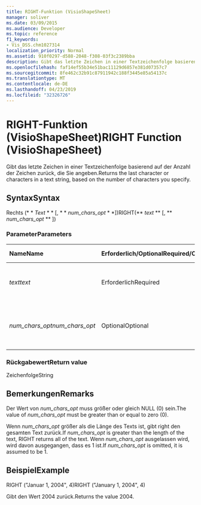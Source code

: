```yaml
---
title: RIGHT-Funktion (VisioShapeSheet)
manager: soliver
ms.date: 03/09/2015
ms.audience: Developer
ms.topic: reference
f1_keywords:
- Vis_DSS.chm1027314
localization_priority: Normal
ms.assetid: 910f0297-d588-2048-f308-03f3c2389bba
description: Gibt das letzte Zeichen in einer Textzeichenfolge basierend auf der Anzahl der Zeichen zurück, die Sie angeben.
ms.openlocfilehash: faf14ef55b34e51bac11129d6857e381d07357c7
ms.sourcegitcommit: 8fe462c32b91c87911942c188f3445e85a54137c
ms.translationtype: MT
ms.contentlocale: de-DE
ms.lasthandoff: 04/23/2019
ms.locfileid: "32326726"
---
```

# <a name="right-function-visioshapesheet"></a><span data-ttu-id="7252b-103">RIGHT-Funktion (VisioShapeSheet)</span><span class="sxs-lookup"><span data-stu-id="7252b-103">RIGHT Function (VisioShapeSheet)</span></span>

<span data-ttu-id="7252b-104">Gibt das letzte Zeichen in einer Textzeichenfolge basierend auf der Anzahl der Zeichen zurück, die Sie angeben.</span><span class="sxs-lookup"><span data-stu-id="7252b-104">Returns the last character or characters in a text string, based on the number of characters you specify.</span></span>
  
## <a name="syntax"></a><span data-ttu-id="7252b-105">Syntax</span><span class="sxs-lookup"><span data-stu-id="7252b-105">Syntax</span></span>

<span data-ttu-id="7252b-106">Rechts (\* \* *Text* \* \* [, \* \* *num_chars_opt* \* \*])</span><span class="sxs-lookup"><span data-stu-id="7252b-106">RIGHT(\*\* *text* \*\* [, \*\* *num_chars_opt* \*\* ])</span></span> 
  
### <a name="parameters"></a><span data-ttu-id="7252b-107">Parameter</span><span class="sxs-lookup"><span data-stu-id="7252b-107">Parameters</span></span>

|<span data-ttu-id="7252b-108">**Name**</span><span class="sxs-lookup"><span data-stu-id="7252b-108">**Name**</span></span>|<span data-ttu-id="7252b-109">**Erforderlich/Optional**</span><span class="sxs-lookup"><span data-stu-id="7252b-109">**Required/Optional**</span></span>|<span data-ttu-id="7252b-110">**Datentyp**</span><span class="sxs-lookup"><span data-stu-id="7252b-110">**Data Type**</span></span>|<span data-ttu-id="7252b-111">**Beschreibung**</span><span class="sxs-lookup"><span data-stu-id="7252b-111">**Description**</span></span>|
|:-----|:-----|:-----|:-----|
| <span data-ttu-id="7252b-112">_text_</span><span class="sxs-lookup"><span data-stu-id="7252b-112">_text_</span></span> <br/> |<span data-ttu-id="7252b-113">Erforderlich</span><span class="sxs-lookup"><span data-stu-id="7252b-113">Required</span></span>  <br/> |<span data-ttu-id="7252b-114">**String**</span><span class="sxs-lookup"><span data-stu-id="7252b-114">**String**</span></span> <br/> | <span data-ttu-id="7252b-115">Die Textzeichenfolge mit den zu extrahierenden Zeichen.</span><span class="sxs-lookup"><span data-stu-id="7252b-115">The text string containing the characters you want to extract.</span></span>  <br/> |
| <span data-ttu-id="7252b-116">_num_chars_opt_</span><span class="sxs-lookup"><span data-stu-id="7252b-116">_num_chars_opt_</span></span> <br/> |<span data-ttu-id="7252b-117">Optional</span><span class="sxs-lookup"><span data-stu-id="7252b-117">Optional</span></span>  <br/> |<span data-ttu-id="7252b-118">**Number**</span><span class="sxs-lookup"><span data-stu-id="7252b-118">**Number**</span></span> <br/> |<span data-ttu-id="7252b-119">Die Anzahl der Zeichen, die extrahiert werden sollen.</span><span class="sxs-lookup"><span data-stu-id="7252b-119">The number of characters you want to extract.</span></span> <span data-ttu-id="7252b-120">Standardwert ist 1.</span><span class="sxs-lookup"><span data-stu-id="7252b-120">The default is 1.</span></span>  <br/> |
   
### <a name="return-value"></a><span data-ttu-id="7252b-121">Rückgabewert</span><span class="sxs-lookup"><span data-stu-id="7252b-121">Return value</span></span>

<span data-ttu-id="7252b-122">Zeichenfolge</span><span class="sxs-lookup"><span data-stu-id="7252b-122">String</span></span>
  
## <a name="remarks"></a><span data-ttu-id="7252b-123">Bemerkungen</span><span class="sxs-lookup"><span data-stu-id="7252b-123">Remarks</span></span>

<span data-ttu-id="7252b-124">Der Wert von _num_chars_opt_ muss größer oder gleich NULL (0) sein.</span><span class="sxs-lookup"><span data-stu-id="7252b-124">The value of  _num_chars_opt_ must be greater than or equal to zero (0).</span></span> 
  
<span data-ttu-id="7252b-125">Wenn _num_chars_opt_ größer als die Länge des Texts ist, gibt right den gesamten Text zurück.</span><span class="sxs-lookup"><span data-stu-id="7252b-125">If  _num_chars_opt_ is greater than the length of the text, RIGHT returns all of the text.</span></span> <span data-ttu-id="7252b-126">Wenn _num_chars_opt_ ausgelassen wird, wird davon ausgegangen, dass es 1 ist.</span><span class="sxs-lookup"><span data-stu-id="7252b-126">If  _num_chars_opt_ is omitted, it is assumed to be 1.</span></span> 
  
## <a name="example"></a><span data-ttu-id="7252b-127">Beispiel</span><span class="sxs-lookup"><span data-stu-id="7252b-127">Example</span></span>

<span data-ttu-id="7252b-128">RIGHT ("Januar 1, 2004", 4)</span><span class="sxs-lookup"><span data-stu-id="7252b-128">RIGHT ("January 1, 2004", 4)</span></span> 
  
<span data-ttu-id="7252b-129">Gibt den Wert 2004 zurück.</span><span class="sxs-lookup"><span data-stu-id="7252b-129">Returns the value 2004.</span></span> 
  

